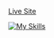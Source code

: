 [Live Site](https://bootstrap-tutorial-five.vercel.app/)

[![My Skills](https://skillicons.dev/icons?i=react,bootstrap)](https://skillicons.dev)
